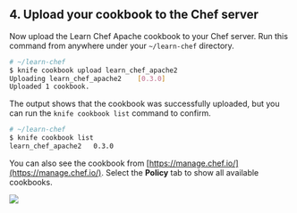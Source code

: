 ## 4. Upload your cookbook to the Chef server

Now upload the Learn Chef Apache cookbook to your Chef server. Run this command from anywhere under your <code class="file-path">~/learn-chef</code> directory.

```bash
# ~/learn-chef
$ knife cookbook upload learn_chef_apache2
Uploading learn_chef_apache2    [0.3.0]
Uploaded 1 cookbook.
```

The output shows that the cookbook was successfully uploaded, but you can run the `knife cookbook list` command to confirm.

```bash
# ~/learn-chef
$ knife cookbook list
learn_chef_apache2   0.3.0
```

You can also see the cookbook from [https://manage.chef.io/](https://manage.chef.io/). Select the **Policy** tab to show all available cookbooks.

![](misc/manage_apache_cookbook.png)